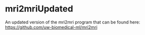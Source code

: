 # mri2mriUpdated
An updated version of the mri2mri program that can be found here: https://github.com/uw-biomedical-ml/mri2mri
